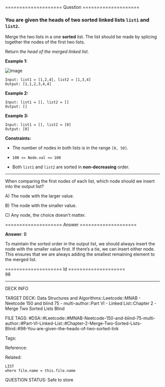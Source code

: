 ==================== Question ====================  

### You are given the heads of two sorted linked lists `list1` and `list2`.

Merge the two lists in a one **sorted** list. The list should be made by splicing together the nodes of the first two lists.

Return _the head of the merged linked list_.

**Example 1:**

![image](https://imagedelivery.net/CLfkmk9Wzy8_9HRyug4EVA/6bafdf72-dfb3-4085-9372-f34e7361d700/public)

<!-- codeblock-start -->
<pre><code>Input: list1 = [1,2,4], list2 = [1,3,4]
Output: [1,1,2,3,4,4]
</code></pre>
<!-- codeblock-end -->

**Example 2:**

<!-- codeblock-start -->
<pre><code>Input: list1 = [], list2 = []
Output: []
</code></pre>
<!-- codeblock-end -->

**Example 3:**

<!-- codeblock-start -->
<pre><code>Input: list1 = [], list2 = [0]
Output: [0]
</code></pre>
<!-- codeblock-end -->

**Constraints:**

- The number of nodes in both lists is in the range `[0, 50]`.

- `100 <= Node.val <= 100`

- Both `list1` and `list2` are sorted in **non-decreasing** order.

---

When comparing the first nodes of each list, which node should we insert into the output list?

A) The node with the larger value.

B) The node with the smaller value.

C) Any node, the choice doesn't matter.  

==================== Answer ====================  

**Answer**: B

To maintain the sorted order in the output list, we should always insert the node with the smaller value first. If there’s a tie, we can insert either node. This ensures that we are always adding the smallest remaining element to the merged list.

==================== Id ====================  
98

---

DECK INFO

TARGET DECK: Data Structures and Algorithms::Leetcode::MNAB - Neetcode 150 and blind 75 - multi-author::Part VI - Linked List::Chapter 2 - Merge Two Sorted Lists Blind

FILE TAGS: #DSA::#Leetcode::#MNAB-Neetcode-150-and-blind-75-multi-author::#Part-VI-Linked-List::#Chapter-2-Merge-Two-Sorted-Lists-Blind::#98-You-are-given-the-heads-of-two-sorted-link

Tags:

Reference:

Related:

```dataview
LIST
where file.name = this.file.name
```
QUESTION STATUS: Safe to store
